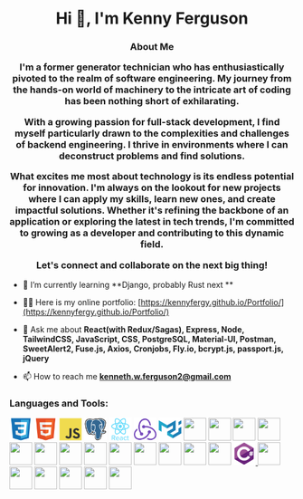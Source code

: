 <!--
**Kennyfergy/Kennyfergy** is a ✨ _special_ ✨ repository because its `README.md` (this file) appears on your GitHub profile.

Here are some ideas to get you started:

- 🔭 I’m currently working on ...
- 🌱 I’m currently learning ...
- 👯 I’m looking to collaborate on ...
- 🤔 I’m looking for help with ...
- 💬 Ask me about ...
- 📫 How to reach me: ...
- 😄 Pronouns: ...
- ⚡ Fun fact: ...
-->
<h1 align="center">Hi 👋, I'm Kenny Ferguson</h1>
<h3 align="center"> About Me

I'm a former generator technician who has enthusiastically pivoted to the realm of software engineering. My journey from the hands-on world of machinery to the intricate art of coding has been nothing short of exhilarating.

With a growing passion for full-stack development, I find myself particularly drawn to the complexities and challenges of backend engineering. I thrive in environments where I can deconstruct problems and find solutions.

What excites me most about technology is its endless potential for innovation. I'm always on the lookout for new projects where I can apply my skills, learn new ones, and create impactful solutions. Whether it's refining the backbone of an application or exploring the latest in tech trends, I'm committed to growing as a developer and contributing to this dynamic field.

Let's connect and collaborate on the next big thing!

</h3>

- 🌱 I’m currently learning **Django, probably Rust next **

- 👨‍💻 Here is my online portfolio: [https://kennyfergy.github.io/Portfolio/](https://kennyfergy.github.io/Portfolio/)

- 💬 Ask me about **React(with Redux/Sagas), Express, Node, TailwindCSS, JavaScript, CSS, PostgreSQL, Material-UI, Postman, SweetAlert2, Fuse.js, Axios, Cronjobs, Fly.io, bcrypt.js, passport.js, jQuery**

- 📫 How to reach me **kenneth.w.ferguson2@gmail.com**

<p align="left">
</p>

<h3 align="left">Languages and Tools:</h3>
<p align="left">
<a href="https://www.w3schools.com/w3css/defaulT.asp"><img src="https://raw.githubusercontent.com/devicons/devicon/master/icons/css3/css3-original.svg" height="40px" width="40px" /></a>
<a href="https://www.w3schools.com/html/"><img src="https://raw.githubusercontent.com/devicons/devicon/master/icons/html5/html5-original.svg" height="40px" width="40px" /></a>
<a href="https://www.w3schools.com/js/default.asp"><img src="https://raw.githubusercontent.com/devicons/devicon/master/icons/javascript/javascript-original.svg" height="40px" width="40px" /></a>
<a href="https://www.postgresql.org/"><img src="https://raw.githubusercontent.com/devicons/devicon/master/icons/postgresql/postgresql-original.svg" height="40px" width="40px" /></a>
<a href="https://reactjs.org/"><img src="https://raw.githubusercontent.com/devicons/devicon/master/icons/react/react-original-wordmark.svg" height="40px" width="40px" /></a>
<a href="https://redux.js.org/"><img src="https://raw.githubusercontent.com/devicons/devicon/master/icons/redux/redux-original.svg" height="40px" width="40px" /></a>
<a href="https://material-ui.com/"><img src="https://raw.githubusercontent.com/devicons/devicon/master/icons/materialui/materialui-original.svg" height="40px" width="40px" /></a>
<a href="https://nodejs.org/en/"><img src="https://avatars.githubusercontent.com/u/9950313?s=200&v=4" height="40px" width="40px" /></a>
<a href="https://tailwindcss.com/"><img src="https://avatars.githubusercontent.com/u/30317862?s=200&v=4" height="40px" width="40px" /></a>
<a href="https://expressjs.com/"><img src="https://avatars.githubusercontent.com/u/5658226?s=200&v=4" height="40px" width="40px" /></a>
<a href="https://www.highcharts.com/"><img src="https://avatars.githubusercontent.com/u/15981345?s=200&v=4" height="40px" width="40px" /></a>
<a href="https://www.fusejs.io/"><img src="https://www.fusejs.io/assets/img/logo.png" height="40px" width="40px" /></a>
<a href="https://www.npmjs.com/package/cron"><img src="https://raw.githubusercontent.com/kelektiv/node-cron/3111ecdd00e950c8d9bf292b9e61f4c27c4e7330/logo.svg" height="40px" width="40px" /></a>
<a href="https://www.passportjs.org"><img src="https://avatars.githubusercontent.com/u/1160530?s=200&v=4" height="40px" width="40px" /></a>
<a href="https://cloudinary.com/"><img src="https://avatars.githubusercontent.com/u/1460763?s=200&v=4" height="40px" width="40px" /></a>
<a href="https://sweetalert2.github.io"><img src="https://avatars.githubusercontent.com/u/35137722?s=200&v=4" height="40px" width="40px" /></a>
<a href="https://ui.shadcn.com/"><img src="https://avatars.githubusercontent.com/u/139895814?s=48&v=4" height="40px" width="40px" /></a>
<a href="https://fly.io/"><img src="https://fly.io/static/images/brand/brandmark-dark.svg" height="40px" width="40px" /></a>
<a href="https://www.postman.com/"><img src="https://voyager.postman.com/logo/postman-logo-icon-orange.svg" height="40px" width="40px" /></a>
<a href="https://axios-http.com"><img src="https://avatars.githubusercontent.com/u/32372333?s=200&v=4" height="40px" width="40px" /></a>
<a href="https://www.w3schools.com/cs/" target="_blank" rel="noreferrer"> <img src="https://raw.githubusercontent.com/devicons/devicon/master/icons/csharp/csharp-original.svg" alt="csharp" width="40" height="40"/> </a>
<a href="https://www.djangoproject.com/"><img src="https://avatars.githubusercontent.com/u/27804?s=48&v=4" height="40px" width="40px" /></a>
<a href="https://www.python.org/"><img src="https://avatars.githubusercontent.com/u/1525981?s=200&v=4" height="40px" width="40px" /></a>
<a href="https://sass-lang.com"><img src="https://avatars.githubusercontent.com/u/317889?s=200&v=4" height="40px" width="40px" /></a>
<a href="https://vitejs.dev"><img src="https://avatars.githubusercontent.com/u/65625612?s=200&v=4" height="40px" width="40px" /></a>
<a href="https://eslint.org"><img src="https://avatars.githubusercontent.com/u/6019716?s=200&v=4" height="40px" width="40px" /></a>
<a href="https://www.arduino.cc"><img src="https://avatars.githubusercontent.com/u/379109?s=200&v=4" height="40px" width="40px" /></a>

</p>
